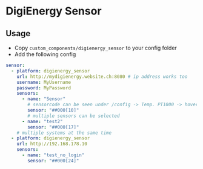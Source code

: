 # DigiEnergy Sensor

## Usage

* Copy `custom_components/digienergy_sensor` to your config folder
* Add the following config

```yaml
sensor:
  - platform: digienergy_sensor
    url: http://mydigienergy.website.ch:8080 # ip address works too
    username: MyUsername
    password: MyPassword
    sensors:
      - name: "Sensor"
        # sensorcode can be seen under /config -> Temp. PT1000 -> hover over the temperature values
        sensor: "##000[10]" 
        # multiple sensors can be selected
      - name: "test2"
        sensor: "##000[17]"
    # multiple systems at the same time
  - platform: digienergy_sensor
    url: http://192.168.178.10
    sensors:
      - name: "test_no_login"
        sensor: "##000[24]"

```